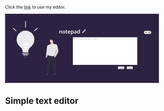 Click the [link](https://kos-tomasz.github.io/notepad/) to use my editor.

![cover](public/editor.png)

# Simple text editor
